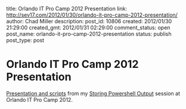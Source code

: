 title: Orlando IT Pro Camp 2012 Presentation
link: http://sev17.com/2012/01/30/orlando-it-pro-camp-2012-presentation/
author: Chad Miller
description: 
post_id: 10806
created: 2012/01/30 21:29:00
created_gmt: 2012/01/31 02:29:00
comment_status: open
post_name: orlando-it-pro-camp-2012-presentation
status: publish
post_type: post

# Orlando IT Pro Camp 2012 Presentation

[Presentation and scripts](https://skydrive.live.com/redir.aspx?cid=ea42395138308430&resid=EA42395138308430!1011&parid=EA42395138308430!113) from my [Storing Powershell Output](http://itprocamp.com/orlando/sessions/?session=yyxxk4) session at Orlando IT Pro Camp 2012.
